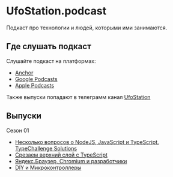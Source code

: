 # UfoStation.podcast

Подкаст про технологии и людей, которыми ими занимаются.


## Где слушать подкаст

Слушайте подкаст на платформах:
- [Anchor](https://anchor.fm/ufostation)
- [Google Podcasts](https://podcasts.google.com/feed/aHR0cHM6Ly9hbmNob3IuZm0vcy81ZTc2YzFmMC9wb2RjYXN0L3Jzcw==)
- [Apple Podcasts](https://podcasts.apple.com/us/podcast/ufostation-podcast/id1572186425)

Также выпуски попадают в телеграмм канал [UfoStation](https://t.me/ufostation)

## Выпуски

Сезон 01
- [Несколько вопросов о NodeJS, JavaScript и TypeScript. TypeChallenge Solutions](./episodes/s01e01/README.md)
- [Срезаем верхний слой с TypeScript](./episodes/s01e02/README.md)
- [Яндекс.Браузер, Chromium и разработчики](./episodes/s01e03/README.md)
- [DIY и Микроконтроллеры](./episodes/s01e04/README.md)
